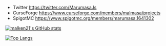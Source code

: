 * Twitter https://twitter.com/MarumasaJs
* CurseForge https://www.curseforge.com/members/malmasa/projects
* SpigotMC https://www.spigotmc.org/members/marumasa.1641302

[![malken21's GitHub stats](https://github-readme-stats.vercel.app/api?username=malken21)](https://github.com/anuraghazra/github-readme-stats)

[![Top Langs](https://github-readme-stats.vercel.app/api/top-langs/?username=malken21&langs_count=10)](https://github.com/anuraghazra/github-readme-stats)
